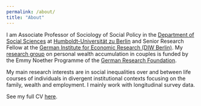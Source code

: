 ```yaml
---
permalink: /about/
title: "About"
---
```


I am Associate Professor of Sociology of Social Policy in the [Department of Social Sciences](https://www.sowi.hu-berlin.de/en/index.html?set_language=en) at [Humboldt-Universität zu Berlin](https://www.hu-berlin.de/en?set_language=en) and Senior Research Fellow at the [German Institute for Economic Research (DIW Berlin)](https://www.diw.de/en). My [research group](https://www.sowi.hu-berlin.de/en/lehrbereiche-en/sozpolsoz/research/mywealth_eng/research?set_language=en) on personal wealth accumulation in couples is funded by the Emmy Noether Programme of the [German Research Foundation](https://www.dfg.de/en/index.jsp).

My main research interests are in social inequalities over and between life courses of individuals in divergent institutional contexts focusing on the family, wealth and employment. I mainly work with longitudinal survey data.

See my full CV [here](https://box.hu-berlin.de/f/9f15157304624b29b2c9/?dl=1).
